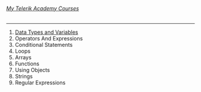 ###### [My Telerik Academy Courses](https://github.com/nikolovdeyan/TelerikAcademy) 
-------------------------------------

1. [Data Types and Variables](./JSBasics_01_HW-DataTypesAndVariables)
2. Operators And Expressions
3. Conditional Statements
4. Loops
5. Arrays
6. Functions
7. Using Objects
8. Strings
9. Regular Expressions